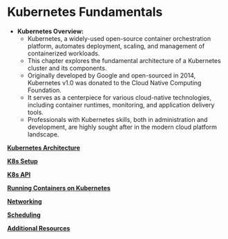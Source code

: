 # Kubernetes Fundamentals

- **Kubernetes Overview:**
    - Kubernetes, a widely-used open-source container orchestration platform, automates deployment, scaling, and management of containerized workloads.
    - This chapter explores the fundamental architecture of a Kubernetes cluster and its components.
    - Originally developed by Google and open-sourced in 2014, Kubernetes v1.0 was donated to the Cloud Native Computing Foundation.
    - It serves as a centerpiece for various cloud-native technologies, including container runtimes, monitoring, and application delivery tools.
    - Professionals with Kubernetes skills, both in administration and development, are highly sought after in the modern cloud platform landscape.

[**Kubernetes Architecture**]()

[**K8s Setup**]()

[**K8s API**]()

[**Running Containers on Kubernetes**]()

[**Networking**]()

[**Scheduling**]()

[**Additional Resources**]()
